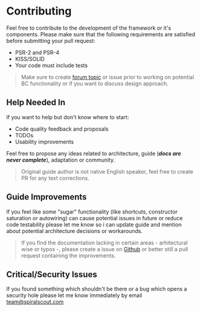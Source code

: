 # Contributing
Feel free to contribute to the development of the framework or it's components. Please make sure that the following requirements are satisfied before submitting your pull request:

* PSR-2 and PSR-4
* KISS/SOLID
* Your code must include tests

> Make sure to create [forum topic](https://groups.google.com/forum/#!forum/spiral-framework) or issue prior to working on potential BC functionality or if you want to discuss design approach.

## Help Needed In
If you want to help but don't know where to start:

* Code quality feedback and proposals
* TODOs
* Usability improvements

Feel free to propose any ideas related to architecture, guide (___docs are never complete___),  adaptation or community.

> Original guide author is not native English speaker, feel free to create PR for any text corrections.

## Guide Improvements
If you feel like some "sugar" functionality (like shortcuts, constructor saturation or autowiring) can cause potential issues in future or reduce code testability please let me know so i can update guide and mention about potential architecture decisions or workarounds.

> If you find the documentation lacking in certain areas - arhitectural wise or typos -, please create a issue on [Github](https://github.com/spiral/spiral) or better still a pull request containing the improvements.

## Critical/Security Issues
If you found something which shouldn't be there or a bug which opens a security hole please let me know immediately by email [team@spiralscout.com](mailto:team@spiralscout.com)
